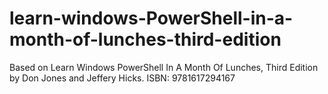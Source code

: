 # learn-windows-PowerShell-in-a-month-of-lunches-third-edition
Based on Learn Windows PowerShell In A Month Of Lunches, Third Edition by Don Jones and Jeffery Hicks. ISBN: 9781617294167
